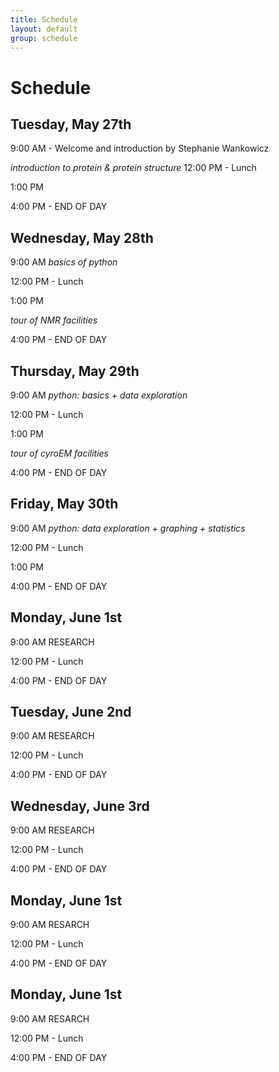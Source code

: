 ```yaml
---
title: Schedule
layout: default
group: schedule
---
```


# Schedule
## Tuesday, May 27th

9:00 AM - Welcome and introduction by Stephanie Wankowicz

*introduction to protein & protein structure*
12:00 PM - Lunch

1:00 PM

4:00 PM - END OF DAY

## Wednesday, May 28th

9:00 AM 
*basics of python*

12:00 PM - Lunch

1:00 PM

*tour of NMR facilities*

4:00 PM - END OF DAY

## Thursday, May 29th

9:00 AM 
*python: basics + data exploration*

12:00 PM - Lunch

1:00 PM

*tour of cyroEM facilities*

4:00 PM - END OF DAY

## Friday, May 30th

9:00 AM 
*python: data exploration + graphing + statistics*

12:00 PM - Lunch

1:00 PM

4:00 PM - END OF DAY


## Monday, June 1st

9:00 AM 
RESEARCH

12:00 PM - Lunch


4:00 PM - END OF DAY

## Tuesday, June 2nd

9:00 AM 
RESEARCH

12:00 PM - Lunch


4:00 PM - END OF DAY

## Wednesday, June 3rd

9:00 AM 
RESEARCH

12:00 PM - Lunch


4:00 PM - END OF DAY

## Monday, June 1st

9:00 AM 
RESARCH

12:00 PM - Lunch


4:00 PM - END OF DAY

## Monday, June 1st

9:00 AM 
RESARCH

12:00 PM - Lunch


4:00 PM - END OF DAY
